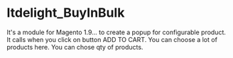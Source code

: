 # Itdelight_BuyInBulk
It's a module for Magento 1.9... to create a popup for configurable product. It calls when you click on button ADD TO CART. You can choose a lot of products here. You can chose qty of products.
